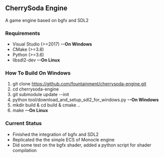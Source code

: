 ## CherrySoda Engine

A game engine based on bgfx and SDL2

### Requirements

- Visual Studio (>=2017) **--On Windows**
- CMake (>=3.8)
- Python (>=3.6)
- libsdl2-dev **--On Linux**

### How To Build On Windows

1. git clone https://github.com/fountainment/cherrysoda-engine.git
2. cd cherrysoda-engine
3. git submodule update --init
4. python tool/download\_and\_setup\_sdl2\_for\_windows.py **--On Windows**
5. mkdir build & cd build & cmake ..
6. make **--On Linux**

### Current Status

- Finished the integration of bgfx and SDL2
- Replicated the the simple ECS of Monocle engine
- Did some test on the bgfx shader, added a python script for shader compilation
